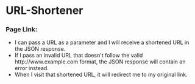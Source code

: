 # URL-Shortener
<h3>Page Link: </h3>
<ul>
  <li> I can pass a URL as a parameter and I will receive a shortened URL in the JSON response.</li>
  <li>If I pass an invalid URL that doesn't follow the valid http://www.example.com format, the JSON response will contain an error instead.</li>
  <li>When I visit that shortened URL, it will redirect me to my original link.</li>
</ul>

